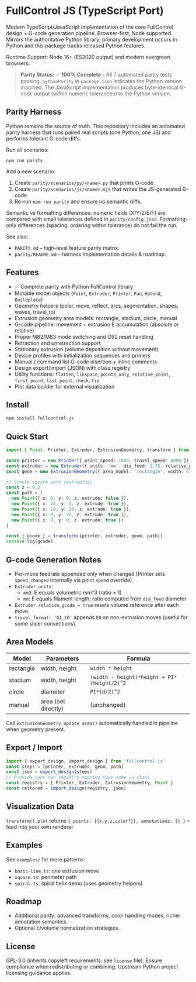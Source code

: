 # FullControl JS (TypeScript Port)

Modern TypeScript/JavaScript implementation of the core FullControl design + G-code generation pipeline. Browser-first, Node supported. Mirrors the authoritative Python library; primary development occurs in Python and this package tracks released Python features.

Runtime Support: Node 16+ (ES2020 output) and modern evergreen browsers.

> **Parity Status**: ✅ **100% Complete** - All 7 automated parity tests passing. `pythonParity` in `package.json` indicates the Python version matched. The JavaScript implementation produces byte-identical G-code output (within numeric tolerances) to the Python version.

## Parity Harness
Python remains the source of truth. This repository includes an automated parity harness that runs paired real scripts (one Python, one JS) and performs tolerant G-code diffs.

Run all scenarios:
```
npm run parity
```

Add a new scenario:
1. Create `parity/scenarios/py/<name>.py` that prints G-code.
2. Create `parity/scenarios/js/<name>.mjs` that writes the JS-generated G-code.
3. Re-run `npm run parity` and ensure no semantic diffs.

Semantic vs formatting differences: numeric fields (X/Y/Z/E/F) are compared with small tolerances defined in `parity/config.json`. Formatting-only differences (spacing, ordering within tolerance) do not fail the run.

See also:
- `PARITY.md` – high-level feature parity matrix.
- `parity/README.md` – harness implementation details & roadmap.

## Features
- ✅ Complete parity with Python FullControl library
- Mutable model objects (`Point`, `Extruder`, `Printer`, `Fan`, `Hotend`, `Buildplate`)
- Geometry helpers (polar, move, reflect, arcs, segmentation, shapes, waves, travel_to)
- Extrusion geometry area models: rectangle, stadium, circle, manual
- G-code pipeline: movement + extrusion E accumulation (absolute or relative)
- Proper M82/M83 mode switching and G92 reset handling
- Retraction and unretraction support
- Stationary extrusion (volume deposition without movement)
- Device profiles with initialization sequences and primers
- Manual / command list G-code insertion + inline comments
- Design export/import (JSON) with class registry
- Utility functions: `flatten`, `linspace`, `points_only`, `relative_point`, `first_point`, `last_point`, `check`, `fix`
- Plot data builder for external visualization

## Install
```bash
npm install fullcontrol-js
```

## Quick Start
```ts
import { Point, Printer, Extruder, ExtrusionGeometry, transform } from 'fullcontrol-js'

const printer = new Printer({ print_speed: 1800, travel_speed: 6000 })
const extruder = new Extruder({ units: 'mm', dia_feed: 1.75, relative_gcode: false, travel_format: 'G1_E0' })
const geom = new ExtrusionGeometry({ area_model: 'rectangle', width: 0.45, height: 0.2 })

// Simple square path (extruding)
const z = 0.2
const path = [
  new Point({ x: 0, y: 0, z, extrude: false }),
  new Point({ x: 20, y: 0, z, extrude: true }),
  new Point({ x: 20, y: 20, z, extrude: true }),
  new Point({ x: 0, y: 20, z, extrude: true }),
  new Point({ x: 0, y: 0, z, extrude: true })
]

const { gcode } = transform([printer, extruder, geom, path])
console.log(gcode)
```

## G-code Generation Notes
- Per-move feedrate appended only when changed (Printer sets `speed_changed` internally via point `speed` override).
- `Extruder.units`:
  - `mm3`: E equals volumetric mm^3 (ratio = 1)
  - `mm`: E equals filament length; ratio computed from `dia_feed` diameter
- `Extruder.relative_gcode = true` resets volume reference after each move.
- `travel_format: 'G1_E0'` appends `E0` on non-extrusion moves (useful for some slicer conventions).

## Area Models
| Model | Parameters | Formula |
|-------|------------|---------|
| rectangle | width, height | `width * height` |
| stadium | width, height | `(width - height)*height + PI*(height/2)^2` |
| circle | diameter | `PI*(d/2)^2` |
| manual | area (set directly) | (unchanged) |

Call `ExtrusionGeometry.update_area()` automatically handled in pipeline when geometry present.

## Export / Import
```ts
import { export_design, import_design } from 'fullcontrol-js'
const steps = [printer, extruder, geom, path]
const json = export_design(steps)
// Provide your own registry mapping type name -> class
const registry = { Printer, Extruder, ExtrusionGeometry, Point }
const restored = import_design(registry, json)
```

## Visualization Data
`transform().plot` returns `{ points: [{x,y,z,color?}], annotations: [] }` – feed into your own renderer.

## Examples
See `examples/` for more patterns:
- `basic-line.ts`: one extrusion move
- `square.ts`: perimeter path
- `spiral.ts`: spiral helix demo (uses geometry helpers)

## Roadmap
- Additional parity: advanced transforms, color handling modes, richer annotation semantics.
- Optional E/volume normalization strategies.

## License
GPL-3.0 (inherits copyleft requirements; see `license` file). Ensure compliance when redistributing or combining. Upstream Python project licensing guidance applies.
